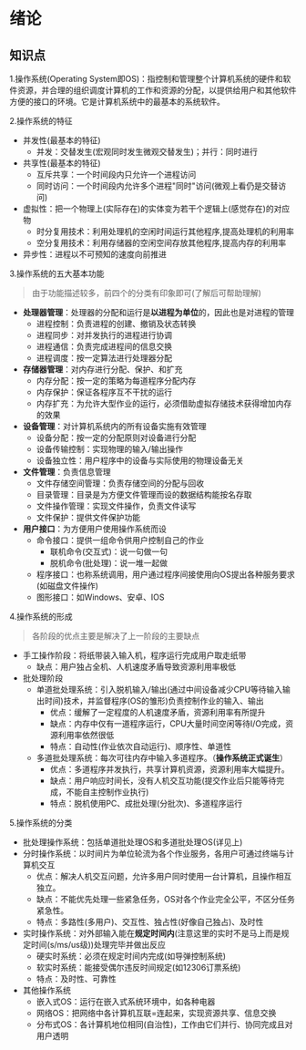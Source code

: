 # 绪论

## 知识点

1.操作系统(Operating System即OS)：指控制和管理整个计算机系统的硬件和软件资源，并合理的组织调度计算机的工作和资源的分配，以提供给用户和其他软件方便的接口的环境。它是计算机系统中的最基本的系统软件。

2.操作系统的特征

- 并发性(最基本的特征)
  - 并发：交替发生(宏观同时发生微观交替发生)；并行：同时进行
- 共享性(最基本的特征)
  - 互斥共享：一个时间段内只允许一个进程访问
  - 同时访问：一个时间段内允许多个进程"同时"访问(微观上看仍是交替访问)
- 虚拟性：把一个物理上(实际存在)的实体变为若干个逻辑上(感觉存在)的对应物
  - 时分复用技术：利用处理机的空闲时间运行其他程序,提高处理机的利用率
  - 空分复用技术：利用存储器的空闲空间存放其他程序,提高内存的利用率
- 异步性：进程以不可预知的速度向前推进

3.操作系统的五大基本功能

> 由于功能描述较多，前四个的分类有印象即可(了解后可帮助理解)

- **处理器管理**：处理器的分配和运行是**以进程为单位**的，因此也是对进程的管理
  - 进程控制：负责进程的创建、撤销及状态转换
  - 进程同步：对并发执行的进程进行协调
  - 进程通信：负责完成进程间的信息交换
  - 进程调度：按一定算法进行处理器分配
- **存储器管理**：对内存进行分配、保护、和扩充
  - 内存分配：按一定的策略为每道程序分配内存
  - 内存保护：保证各程序互不干扰的运行
  - 内存扩充：为允许大型作业的运行，必须借助虚拟存储技术获得增加内存的效果
- **设备管理**：对计算机系统内的所有设备实施有效管理
  - 设备分配：按一定的分配原则对设备进行分配
  - 设备传输控制：实现物理的输入/输出操作
  - 设备独立性：用户程序中的设备与实际使用的物理设备无关
- **文件管理**：负责信息管理
  - 文件存储空间管理：负责存储空间的分配与回收
  - 目录管理：目录是为方便文件管理而设的数据结构能按名存取
  - 文件操作管理：实现文件操作，负责文件读写
  - 文件保护：提供文件保护功能
- **用户接口**：为方便用户使用操作系统而设
  - 命令接口：提供一组命令供用户控制自己的作业
    - 联机命令(交互式)：说一句做一句
    - 脱机命令(批处理)：说一堆一起做
  - 程序接口：也称系统调用，用户通过程序间接使用向OS提出各种服务要求(如磁盘文件操作)
  - 图形接口：如Windows、安卓、IOS

4.操作系统的形成

> 各阶段的优点主要是解决了上一阶段的主要缺点

- 手工操作阶段：将纸带装入输入机，程序运行完成用户取走纸带
  - 缺点：用户独占全机、人机速度矛盾导致资源利用率极低
- 批处理阶段
  - 单道批处理系统：引入脱机输入/输出(通过中间设备减少CPU等待输入输出时间)技术，并监督程序(OS的雏形)负责控制作业的输入、输出
    - 优点：缓解了一定程度的人机速度矛盾，资源利用率有所提升
    - 缺点：内存中仅有一道程序运行，CPU大量时间空闲等待I/O完成，资源利用率依然很低
    - 特点：自动性(作业依次自动运行)、顺序性、单道性
  - 多道批处理系统：每次可往内存中输入多道程序。（**操作系统正式诞生**）
    - 优点：多道程序并发执行，共享计算机资源，资源利用率大幅提升。
    - 缺点：用户响应时间长，没有人机交互功能(提交作业后只能等待完成，不能自主控制作业执行)
    - 特点：脱机使用PC、成批处理(分批次)、多道程序运行

5.操作系统的分类

- 批处理操作系统：包括单道批处理OS和多道批处理OS(详见上)
- 分时操作系统：以时间片为单位轮流为各个作业服务，各用户可通过终端与计算机交互
  - 优点：解决人机交互问题，允许多用户同时使用一台计算机，且操作相互独立。
  - 缺点：不能优先处理一些紧急任务，OS对各个作业完全公平，不区分任务紧急性。
  - 特点：多路性(多用户)、交互性、独占性(好像自己独占)、及时性
- 实时操作系统：对外部输入能在**规定时间内**(注意这里的实时不是马上而是规定时间(s/ms/us级))处理完毕并做出反应
  - 硬实时系统：必须在规定时间内完成(如导弹控制系统)
  - 软实时系统：能接受偶尔违反时间规定(如12306订票系统)
  - 特点：及时性、可靠性
- 其他操作系统
  - 嵌入式OS：运行在嵌入式系统环境中，如各种电器
  - 网络OS：把网络中各计算机互联=连起来，实现资源共享、信息交换
  - 分布式OS：各计算机地位相同(自治性)，工作由它们并行、协同完成且对用户透明

















































